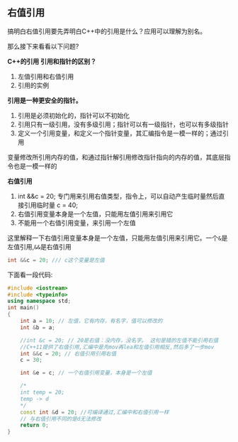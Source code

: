 ## 右值引用

搞明白右值引用要先弄明白C++中的引用是什么？应用可以理解为别名。

那么接下来看看以下问题?

**C++的引用   引用和指针的区别？**
1. 左值引用和右值引用
2. 引用的实例

**引用是一种更安全的指针。**
1. 引用是必须初始化的，指针可以不初始化
2. 引用只有一级引用，没有多级引用；指针可以有一级指针，也可以有多级指针
3. 定义一个引用变量，和定义一个指针变量，其汇编指令是一模一样的；通过引用

变量修改所引用内存的值，和通过指针解引用修改指针指向的内存的值，其底层指令也是一模一样的

**右值引用**
1. int &&c = 20; 专门用来引用右值类型，指令上，可以自动产生临时量然后直接引用临时量 c = 40;
2. 右值引用变量本身是一个左值，只能用左值引用来引用它
3. 不能用一个右值引用变量，来引用一个左值

这里解释一下右值引用变量本身是一个左值，只能用左值引用来引用它。一个`&`是左值引用,`&&`是右值引用

```C++
int &&c = 20; /// c这个变量是左值
```

下面看一段代码:


```C++
#include <iostream>
#include <typeinfo>
using namespace std;
int main()
{
	int a = 10; // 左值，它有内存，有名字，值可以修改的
	int &b = a;

	//int &c = 20; // 20是右值：没内存，没名字。 这句是错的左值不能引用右值
	//C++11提供了右值引用,汇编中是先mov再lea和左值引用相反,然后多了一步mov
	int &&c = 20; // 右值引用引用右值
	c = 30;

	int &e = c; // 一个右值引用变量，本身是一个左值

	/*
	int temp = 20;
	temp -> d
	*/
	const int &d = 20; //可编译通过,汇编中和右值引用一样
	// 与右值引用不同的是d无法修改
	return 0;
}
```